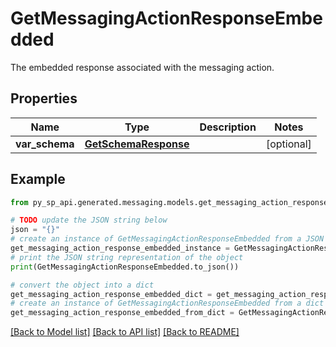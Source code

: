 # GetMessagingActionResponseEmbedded

The embedded response associated with the messaging action.

## Properties

Name | Type | Description | Notes
------------ | ------------- | ------------- | -------------
**var_schema** | [**GetSchemaResponse**](GetSchemaResponse.md) |  | [optional] 

## Example

```python
from py_sp_api.generated.messaging.models.get_messaging_action_response_embedded import GetMessagingActionResponseEmbedded

# TODO update the JSON string below
json = "{}"
# create an instance of GetMessagingActionResponseEmbedded from a JSON string
get_messaging_action_response_embedded_instance = GetMessagingActionResponseEmbedded.from_json(json)
# print the JSON string representation of the object
print(GetMessagingActionResponseEmbedded.to_json())

# convert the object into a dict
get_messaging_action_response_embedded_dict = get_messaging_action_response_embedded_instance.to_dict()
# create an instance of GetMessagingActionResponseEmbedded from a dict
get_messaging_action_response_embedded_from_dict = GetMessagingActionResponseEmbedded.from_dict(get_messaging_action_response_embedded_dict)
```
[[Back to Model list]](../README.md#documentation-for-models) [[Back to API list]](../README.md#documentation-for-api-endpoints) [[Back to README]](../README.md)


